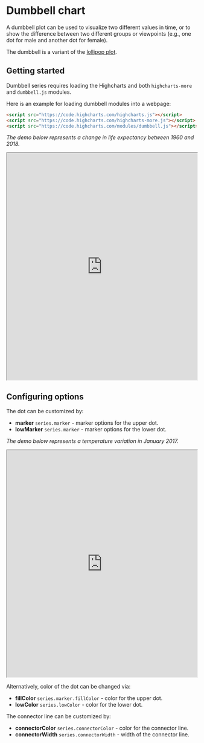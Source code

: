 Dumbbell chart
===

A dumbbell plot can be used to visualize two different values in time, or to show the difference between two different groups or viewpoints (e.g., one dot for male and another dot for female).

The dumbbell is a variant of the [lollipop plot](https://www.highcharts.com/docs/chart-and-series-types/lollipop-series).

Getting started
---------------

Dumbbell series requires loading the Highcharts and both `highcharts-more`
and `dumbbell.js` modules.

Here is an example for loading dumbbell modules into a webpage:

```html
<script src="https://code.highcharts.com/highcharts.js"></script>
<script src="https://code.highcharts.com/highcharts-more.js"></script>
<script src="https://code.highcharts.com/modules/dumbbell.js"></script>
```

_The demo below represents a change in life expectancy between 1960 and 2018._
<iframe width="100%" height="600" style="null" src=https://www.highcharts.com/samples/embed/highcharts/demo/dumbbell allow="fullscreen"></iframe>

Configuring options
-------------------

The dot can be customized by:
*   **marker** `series.marker` - marker options for the upper dot.
*   **lowMarker** `series.marker` - marker options for the lower dot.

_The demo below represents a temperature variation in January 2017._
<iframe width="100%" height="600" style="null" src=https://www.highcharts.com/samples/embed/highcharts/demo/series-dumbbell/lowmarker allow="fullscreen"></iframe>

Alternatively, color of the dot can be changed via:
*   **fillColor** `series.marker.fillColor` - color for the upper dot.
*   **lowColor** `series.lowColor` - color for the lower dot.

The connector line can be customized by:
*   **connectorColor** `series.connectorColor` - color for the connector line.
*   **connectorWidth** `series.connectorWidth` - width of the connector line.